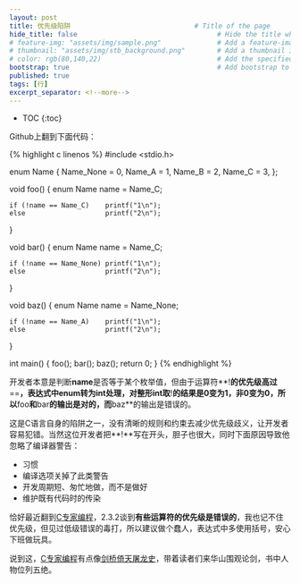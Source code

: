 ```yaml
---
layout: post
title: 优先级陷阱                               # Title of the page
hide_title: false                                   # Hide the title when displaying the post, but shown in lists of posts
# feature-img: "assets/img/sample.png"              # Add a feature-image to the post
# thumbnail: "assets/img/stb_background.png"        # Add a thumbnail image on blog view
# color: rgb(80,140,22)                             # Add the specified color as feature image, and change link colors in post
bootstrap: true                                     # Add bootstrap to the page
published: true
tags: [行]
excerpt_separator: <!--more-->
---
```


<!--more-->
* TOC
{:toc}

Github上翻到下面代码：

{% highlight c linenos %}
#include <stdio.h>

enum Name { 
    Name_None = 0, 
    Name_A = 1, 
    Name_B = 2, 
    Name_C = 3, 
};

void foo()
{
    enum Name name = Name_C;

    if (!name == Name_C)    printf("1\n");
    else                    printf("2\n");
}

void bar()
{
    enum Name name = Name_C;

    if (!name == Name_None) printf("1\n");
    else                    printf("2\n");
}

void baz()
{
    enum Name name = Name_None;

    if (!name == Name_A)    printf("1\n");
    else                    printf("2\n");
}

int main() 
{
    foo();
    bar();
    baz();
    return 0;
}
{% endhighlight %}

开发者本意是判断**name**是否等于某个枚举值，但由于运算符**!**的优先级高过**==**，表达式中enum转为int处理，对整形int取**!**的结果是0变为1，非0变为0，所以**foo**和**bar**的输出是对的，而**baz**的输出是错误的。

这是C语言自身的陷阱之一，没有清晰的规则和约束去减少优先级歧义，让开发者容易犯错。当然这位开发者把**!**写在开头，胆子也很大，同时下面原因导致他忽略了编译器警告：

* 习惯
* 编译选项关掉了此类警告
* 开发周期短、匆忙地做，而不是做好
* 维护既有代码时的传染

恰好最近翻到[C专家编程](https://book.douban.com/subject/2377310/)，2.3.2谈到**有些运算符的优先级是错误的**，我也记不住优先级，但见过低级错误的毒打，所以建议做个蠢人，表达式中多使用括号，安心下班做玩具。

说到这，[C专家编程](https://book.douban.com/subject/2377310/)有点像[剑桥倚天屠龙史](https://book.douban.com/subject/30287931/)，带着读者们来华山围观论剑，书中人物位列五绝。